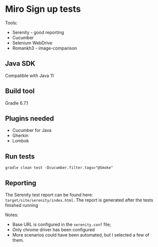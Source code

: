 # Miro Sign up tests

Tools:

- Serenity - good reporting
- Cucumber
- Selenium WebDrive
- Romankh3 - image-comparison

## Java SDK

Compatible with Java 11

## Build tool

Gradle 6.7.1

## Plugins needed

- Cucumber for Java
- Gherkin
- Lombok

## Run tests

```
gradle clean test -Dcucumber.filter.tags="@Smoke"
```

## Reporting

The Serenity test report can be found here: `target/site/serenity/index.html`.
The report is generated after the tests finished running

Notes:
- Base URL is configured in the `serenity.conf` file;
- Only chrome driver has been configured
- More scenarios could have been automated, but I selected a few of them.
